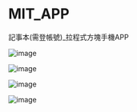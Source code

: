 # MIT_APP
記事本(需登帳號)_拉程式方塊手機APP

![image](https://user-images.githubusercontent.com/38918101/161997478-57eb3317-bb6a-420d-a11f-908551227c48.png)

![image](https://user-images.githubusercontent.com/38918101/162003162-cea1f49e-59fe-4b40-bd8d-88797280a4c0.png)

![image](https://user-images.githubusercontent.com/38918101/162003225-b30ba8e2-64e1-4a1b-a6e0-fb7f2aef4f11.png)

![image](https://user-images.githubusercontent.com/38918101/162003271-df2cdd37-fbf8-42cc-8c0a-45d0f65041ee.png)

